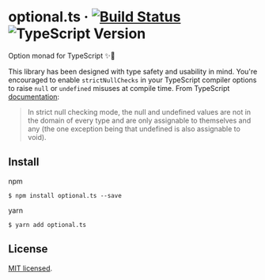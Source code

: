 # optional.ts &middot; [![Build Status](https://travis-ci.com/kevinpollet/monatic.svg?token=tSMJcyr4W5f93JMvoe6S&branch=master)](https://travis-ci.com/kevinpollet/monatic) ![TypeScript Version](https://img.shields.io/badge/TypeScript-3.x-blue.svg)

Option monad for TypeScript ✨🎉

This library has been designed with type safety and usability in mind. You're encouraged to enable `strictNullChecks` in your TypeScript compiler options to raise `null` or `undefined` misuses at compile time. From TypeScript [documentation][1]:

> In strict null checking mode, the null and undefined values are not in the domain of every type and are only assignable to themselves and any (the one exception being that undefined is also assignable to void).

## Install

npm

```
$ npm install optional.ts --save
```

yarn

```
$ yarn add optional.ts
```

## License

[MIT licensed](./LICENSE.md).

[1]: https://www.typescriptlang.org/docs/handbook/compiler-options.html
